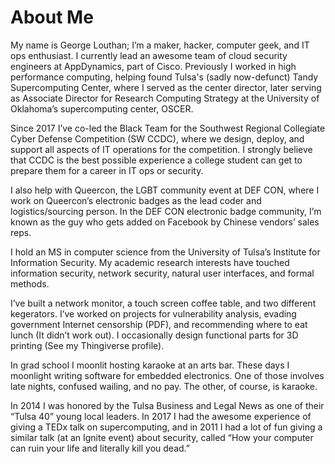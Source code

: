 # About Me
My name is George Louthan; I’m a maker, hacker, computer geek, and IT ops enthusiast. I currently lead an awesome team of cloud security engineers at AppDynamics, part of Cisco. Previously I worked in high performance computing, helping found Tulsa's (sadly now-defunct) Tandy Supercomputing Center, where I served as the center director, later serving as Associate Director for Research Computing Strategy at the University of Oklahoma’s supercomputing center, OSCER.

Since 2017 I’ve co-led the Black Team for the Southwest Regional Collegiate Cyber Defense Competition (SW CCDC), where we design, deploy, and support all aspects of IT operations for the competition. I strongly believe that CCDC is the best possible experience a college student can get to prepare them for a career in IT ops or security.

I also help with Queercon, the LGBT community event at DEF CON, where I work on Queercon’s electronic badges as the lead coder and logistics/sourcing person. In the DEF CON electronic badge community, I’m known as the guy who gets added on Facebook by Chinese vendors’ sales reps.

I hold an MS in computer science from the University of Tulsa’s Institute for Information Security. My academic research interests have touched information security, network security, natural user interfaces, and formal methods.

I’ve built a network monitor, a touch screen coffee table, and two different kegerators. I’ve worked on projects for vulnerability analysis, evading government Internet censorship (PDF), and recommending where to eat lunch (It didn’t work out). I occasionally design functional parts for 3D printing (See my Thingiverse profile).

In grad school I moonlit hosting karaoke at an arts bar. These days I moonlight writing software for embedded electronics. One of those involves late nights, confused wailing, and no pay. The other, of course, is karaoke.

In 2014 I was honored by the Tulsa Business and Legal News as one of their “Tulsa 40” young local leaders. In 2017 I had the awesome experience of giving a TEDx talk on supercomputing, and in 2011 I had a lot of fun giving a similar talk (at an Ignite event) about security, called “How your computer can ruin your life and literally kill you dead.”
